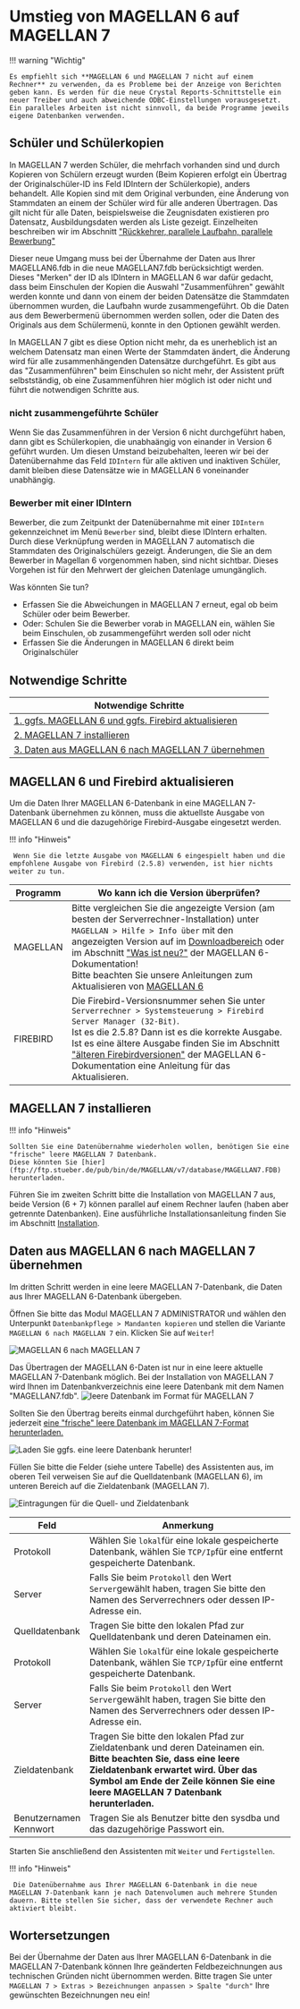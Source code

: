 # Umstieg von MAGELLAN 6 auf MAGELLAN 7


!!! warning "Wichtig"

    Es empfiehlt sich **MAGELLAN 6 und MAGELLAN 7 nicht auf einem Rechner** zu verwenden, da es Probleme bei der Anzeige von Berichten geben kann. Es werden für die neue Crystal Reports-Schnittstelle ein neuer Treiber und auch abweichende ODBC-Einstellungen vorausgesetzt. Ein paralleles Arbeiten ist nicht sinnvoll, da beide Programme jeweils eigene Datenbanken verwenden.

## Schüler und Schülerkopien

   In MAGELLAN 7 werden Schüler, die mehrfach vorhanden sind und durch Kopieren von Schülern erzeugt wurden (Beim Kopieren erfolgt ein Übertrag der Originalschüler-ID ins Feld IDIntern der Schülerkopie), anders behandelt. Alle Kopien sind mit dem Original verbunden, eine Änderung von Stammdaten an einem der Schüler wird für alle anderen Übertragen. Das gilt nicht für alle Daten, beispielsweise die Zeugnisdaten existieren pro Datensatz, Ausbildungsdaten werden als Liste gezeigt. Einzelheiten beschreiben wir im Abschnitt ["Rückkehrer, parallele Laufbahn, parallele Bewerbung"](https://doc.MAGELLAN7.stueber.de/schulverwaltung/howto/sonderfaelle/#ruckkehrer-parallele-laufbahn-parallele-bewerbung) 

Dieser neue Umgang muss bei der Übernahme der Daten aus Ihrer MAGELLAN6.fdb in die neue MAGELLAN7.fdb berücksichtigt werden. Dieses "Merken" der ID als IDIntern in MAGELLAN 6 war dafür gedacht, dass beim Einschulen der Kopien die Auswahl "Zusammenführen" gewählt werden konnte und dann von einem der beiden Datensätze die Stammdaten übernommen wurden, die Laufbahn wurde zusammengeführt. Ob die Daten aus dem Bewerbermenü übernommen werden sollen, oder die Daten des Originals aus dem Schülermenü, konnte in den Optionen gewählt werden.

In MAGELLAN 7 gibt es diese Option nicht mehr, da es unerheblich ist an welchem Datensatz man einen Werte der Stammdaten ändert, die Änderung wird für alle zusammenhängenden Datensätze durchgeführt. Es gibt aus das "Zusammenführen" beim Einschulen so nicht mehr, der Assistent prüft selbstständig, ob eine Zusammenführen hier möglich ist oder nicht und führt die notwendigen Schritte aus.

### nicht zusammengeführte Schüler

Wenn Sie das Zusammenführen in der Version 6 nicht durchgeführt haben, dann gibt es Schülerkopien, die unabhaängig von einander in Version 6 geführt wurden. Um diesen Umstand beizubehalten, leeren wir bei der Datenübernahme das Feld `IDIntern` für alle aktiven und inaktiven Schüler, damit bleiben diese Datensätze wie in MAGELLAN 6 voneinander unabhängig.

### Bewerber mit einer IDIntern

Bewerber, die zum Zeitpunkt der Datenübernahme mit einer `IDIntern` gekennzeichnet im Menü `Bewerber` sind, bleibt diese IDIntern erhalten. Durch diese Verknüpfung werden in MAGELLAN 7 automatisch die Stammdaten des Originalschülers gezeigt. Änderungen, die Sie an dem Bewerber in Magellan 6 vorgenommen haben, sind nicht sichtbar. Dieses Vorgehen ist für den Mehrwert der gleichen Datenlage umungänglich.

Was könnten Sie tun?

- Erfassen Sie die Abweichungen in MAGELLAN 7 erneut, egal ob beim Schüler oder beim Bewerber.
- Oder: Schulen Sie die Bewerber vorab in MAGELLAN ein, wählen Sie beim Einschulen, ob zusammengeführt werden soll oder nicht
- Erfassen Sie die Änderungen in MAGELLAN 6 direkt beim Originalschüler

## Notwendige Schritte

|Notwendige Schritte |
|-|
|[1. ggfs. MAGELLAN 6 und ggfs. Firebird aktualisieren](https://doc.MAGELLAN7.stueber.de/schulverwaltung/update/umstieg-von-6-auf-7/#MAGELLAN-6-und-firebird-aktualisieren)|
|[2. MAGELLAN 7 installieren](https://doc.MAGELLAN7.stueber.de/schulverwaltung/update/umstieg-von-6-auf-7/#MAGELLAN-7-installieren)|
|[3. Daten aus MAGELLAN 6 nach MAGELLAN 7 übernehmen](https://doc.MAGELLAN7.stueber.de/schulverwaltung/update/umstieg-von-6-auf-7/#daten-aus-MAGELLAN-6-nach-MAGELLAN-7-%C3%BCbernehmen)|

## MAGELLAN 6 und Firebird aktualisieren

Um die Daten Ihrer MAGELLAN 6-Datenbank in eine MAGELLAN 7-Datenbank übernehmen zu können, muss die aktuellste Ausgabe von MAGELLAN 6 und die dazugehörige Firebird-Ausgabe eingesetzt werden. 

!!! info "Hinweis"

     Wenn Sie die letzte Ausgabe von MAGELLAN 6 eingespielt haben und die empfohlene Ausgabe von Firebird (2.5.8) verwenden, ist hier nichts weiter zu tun.

Programm| Wo kann ich die Version überprüfen?
--|--
MAGELLAN | Bitte vergleichen Sie die angezeigte Version (am besten der Serverrechner-Installation) unter `MAGELLAN > Hilfe > Info über`  mit den angezeigten Version auf im [Downloadbereich](https://MAGELLAN.stueber.de/download.php) oder im Abschnitt ["Was ist neu?"](https://doc.MAGELLAN7.stueber.de/schulverwaltung/changelog/) der MAGELLAN 6-Dokumentation!<br/> Bitte beachten Sie unsere Anleitungen zum Aktualisieren von [MAGELLAN 6](https://doc.MAGELLAN6.stueber.de/installation/update.html)
FIREBIRD | Die Firebird-Versionsnummer sehen Sie unter `Serverrechner > Systemsteuerung > Firebird Server Manager (32-Bit)`. <br/> Ist es die 2.5.8? Dann ist es die korrekte Ausgabe. <br/> Ist es eine ältere Ausgabe finden Sie im Abschnitt ["älteren Firebirdversionen"](https://doc.MAGELLAN6.stueber.de/installation/firebird-aktualisieren.html) der MAGELLAN 6-Dokumentation eine Anleitung für das Aktualisieren.

## MAGELLAN 7 installieren

!!! info "Hinweis"

    Sollten Sie eine Datenübernahme wiederholen wollen, benötigen Sie eine "frische" leere MAGELLAN 7 Datenbank. 
    Diese könnten Sie [hier](ftp://ftp.stueber.de/pub/bin/de/MAGELLAN/v7/database/MAGELLAN7.FDB) herunterladen.

Führen Sie im zweiten Schritt bitte die Installation von MAGELLAN 7 aus, beide Version (6 + 7) können parallel auf einem Rechner laufen (haben aber getrennte Datenbanken). Eine ausführliche Installationsanleitung finden Sie im Abschnitt [Installation](https://doc.MAGELLAN7.stueber.de/schulverwaltung/installation/).

## Daten aus MAGELLAN 6 nach MAGELLAN 7 übernehmen

Im dritten Schritt werden in eine leere MAGELLAN 7-Datenbank, die Daten aus Ihrer MAGELLAN 6-Datenbank übergeben. 

Öffnen Sie bitte das Modul MAGELLAN 7 ADMINISTRATOR und wählen den Unterpunkt `Datenbankpflege > Mandanten kopieren` und stellen die Variante `MAGELLAN 6 nach MAGELLAN 7` ein. Klicken Sie auf `Weiter`!


![MAGELLAN 6 nach MAGELLAN 7](/assets/images/MAGELLAN.administrator/mandanten.kopieren5.png)

Das Übertragen der MAGELLAN 6-Daten ist nur in eine leere aktuelle MAGELLAN 7-Datenbank möglich. Bei der Installation von MAGELLAN 7 wird Ihnen im Datenbankverzeichnis eine leere Datenbank mit dem Namen "MAGELLAN7.fdb". 
![leere Datenbank im Format für MAGELLAN 7](/assets/images/MAGELLAN.administrator/mandanten.kopieren6.png)

Sollten Sie den Übertrag bereits einmal durchgeführt haben, können Sie jederzeit [eine "frische" leere Datenbank im MAGELLAN 7-Format herunterladen.](ftp://ftp.stueber.de/pub/bin/de/MAGELLAN/v7/database/MAGELLAN7.fdb)

![Laden Sie ggfs. eine leere Datenbank herunter!](/assets/images/MAGELLAN.administrator/mandanten.kopieren7.png)

Füllen Sie bitte die Felder (siehe untere Tabelle) des Assistenten aus, im oberen Teil verweisen Sie auf die Quelldatenbank (MAGELLAN 6), im unteren Bereich auf die Zieldatenbank (MAGELLAN 7).

![Eintragungen für die Quell- und Zieldatenbank](/assets/images/MAGELLAN.administrator/mandanten.kopieren8.png)

Feld|Anmerkung
--|--
Protokoll|Wählen Sie `lokal`für eine lokale gespeicherte Datenbank, wählen Sie `TCP/Ip`für eine entfernt gespeicherte Datenbank.
Server|Falls Sie beim `Protokoll` den Wert `Server`gewählt haben, tragen Sie bitte den Namen des Serverrechners oder dessen IP-Adresse ein.
Quelldatenbank|Tragen Sie bitte den lokalen Pfad zur Quelldatenbank und deren Dateinamen ein.
Protokoll|Wählen Sie `lokal`für eine lokale gespeicherte Datenbank, wählen Sie `TCP/Ip`für eine entfernt gespeicherte Datenbank.
Server|Falls Sie beim `Protokoll` den Wert `Server`gewählt haben, tragen Sie bitte den Namen des Serverrechners oder dessen IP-Adresse ein.
Zieldatenbank|Tragen Sie bitte den lokalen Pfad zur Zieldatenbank und deren Dateinamen ein. **Bitte beachten Sie, dass eine leere Zieldatenbank erwartet wird. Über das Symbol am Ende der Zeile können Sie eine leere MAGELLAN 7 Datenbank herunterladen.**
Benutzernamen <br/> Kennwort|Tragen Sie als Benutzer bitte den sysdba und das dazugehörige Passwort ein.

Starten Sie anschließend den Assistenten mit `Weiter` und `Fertigstellen`.

!!! info "Hinweis"

     Die Datenübernahme aus Ihrer MAGELLAN 6-Datenbank in die neue MAGELLAN 7-Datenbank kann je nach Datenvolumen auch mehrere Stunden dauern. Bitte stellen Sie sicher, dass der verwendete Rechner auch aktiviert bleibt.

## Wortersetzungen

Bei der Übernahme der Daten aus Ihrer MAGELLAN 6-Datenbank in die MAGELLAN 7-Datenbank können Ihre geänderten Feldbezeichnungen aus technischen Gründen nicht übernommen werden. Bitte tragen Sie  unter `MAGELLAN 7 > Extras > Bezeichnungen anpassen > Spalte "durch"` Ihre gewünschten Bezeichnungen neu ein!
